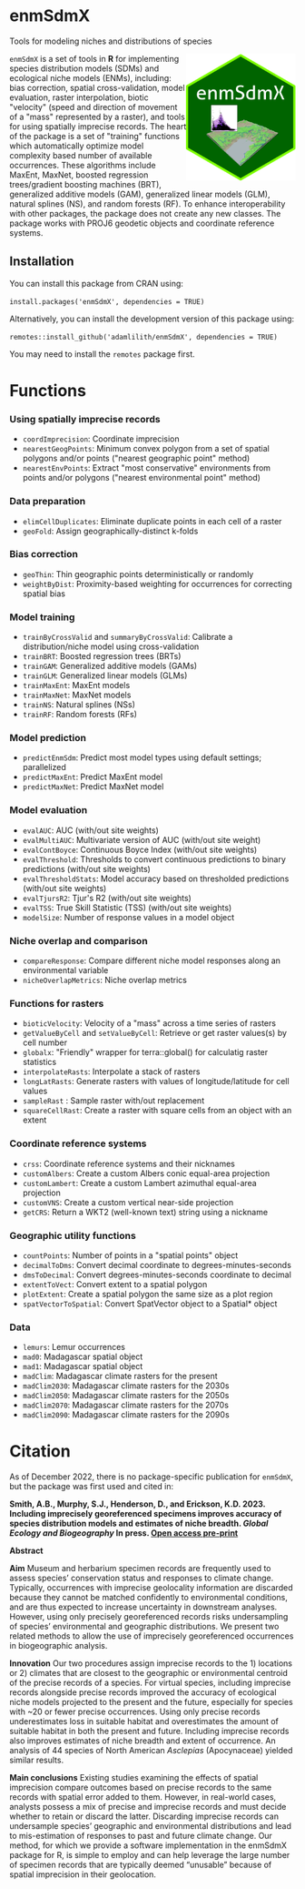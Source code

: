 # enmSdmX
Tools for modeling niches and distributions of species

<img align="right" src="enmSdmX.png" height="223"/>

`enmSdmX` is a set of tools in <b>R</b> for implementing species distribution models (SDMs) and ecological niche models (ENMs), including: bias correction, spatial cross-validation, model evaluation, raster interpolation, biotic "velocity" (speed and direction of movement of a "mass" represented by a raster), and tools for using spatially imprecise records. The heart of the package is a set of "training" functions which automatically optimize model complexity based number of available occurrences. These algorithms include MaxEnt, MaxNet, boosted regression trees/gradient boosting machines (BRT), generalized additive models (GAM), generalized linear models (GLM),	natural splines (NS), and random forests (RF). To enhance interoperability with other packages, the package does not create any new classes. The package works with PROJ6 geodetic objects and coordinate reference systems.

## Installation ##
You can install this package from CRAN using:

`install.packages('enmSdmX', dependencies = TRUE)`

Alternatively, you can install the development version of this package using:

`remotes::install_github('adamlilith/enmSdmX', dependencies = TRUE)`  

You may need to install the `remotes` package first.

# Functions #

### Using spatially imprecise records
* `coordImprecision`: Coordinate imprecision
* `nearestGeogPoints`: Minimum convex polygon from a set of spatial polygons and/or points ("nearest geographic point" method)
* `nearestEnvPoints`:  Extract "most conservative" environments from points and/or polygons ("nearest environmental point" method)

### Data preparation ###
* `elimCellDuplicates`: Eliminate duplicate points in each cell of a raster
* `geoFold`: Assign geographically-distinct k-folds

### Bias correction
* `geoThin`: Thin geographic points deterministically or randomly
* `weightByDist`: Proximity-based weighting for occurrences for correcting spatial bias

### Model training ###
* `trainByCrossValid` and `summaryByCrossValid`: Calibrate a distribution/niche model using cross-validation
* `trainBRT`: Boosted regression trees (BRTs)
* `trainGAM`: Generalized additive models (GAMs)
* `trainGLM`: Generalized linear models (GLMs)
* `trainMaxEnt`: MaxEnt models
* `trainMaxNet`: MaxNet models
* `trainNS`: Natural splines (NSs)
* `trainRF`: Random forests (RFs)  

### Model prediction ###
* `predictEnmSdm`: Predict most model types using default settings; parallelized
* `predictMaxEnt`: Predict MaxEnt model
* `predictMaxNet`: Predict MaxNet model

### Model evaluation ###
* `evalAUC`: AUC (with/out site weights)
* `evalMultiAUC`: Multivariate version of AUC (with/out site weight)
* `evalContBoyce`: Continuous Boyce Index (with/out site weights)
* `evalThreshold`: Thresholds to convert continuous predictions to binary predictions (with/out site weights)
* `evalThresholdStats`: Model accuracy based on thresholded predictions (with/out site weights)
* `evalTjursR2`: Tjur's R2 (with/out site weights)
* `evalTSS`: True Skill Statistic (TSS) (with/out site weights)
* `modelSize`: Number of response values in a model object

### Niche overlap and comparison ###
* `compareResponse`: Compare different niche model responses along an environmental variable
* `nicheOverlapMetrics`: Niche overlap metrics

### Functions for rasters ###
* `bioticVelocity`: Velocity of a "mass" across a time series of rasters
* `getValueByCell` and `setValueByCell`: Retrieve or get raster values(s) by cell number
* `globalx`: "Friendly" wrapper for terra::global() for calculatig raster statistics
* `interpolateRasts`: Interpolate a stack of rasters
* `longLatRasts`: Generate rasters with values of longitude/latitude for cell values
* `sampleRast` : Sample raster with/out replacement
* `squareCellRast`: Create a raster with square cells from an object with an extent

### Coordinate reference systems ###
* `crss`: Coordinate reference systems and their nicknames
* `customAlbers`: Create a custom Albers conic equal-area projection
* `customLambert`: Create a custom Lambert azimuthal equal-area projection
* `customVNS`: Create a custom vertical near-side projection
* `getCRS`: Return a WKT2 (well-known text) string using a nickname

### Geographic utility functions ###
* `countPoints`: Number of points in a "spatial points" object
* `decimalToDms`: Convert decimal coordinate to degrees-minutes-seconds
* `dmsToDecimal`: Convert degrees-minutes-seconds coordinate to decimal
* `extentToVect`: Convert extent to a spatial polygon
* `plotExtent`: Create a spatial polygon the same size as a plot region
* `spatVectorToSpatial`: Convert SpatVector object to a Spatial* object

### Data
* `lemurs`: Lemur occurrences
* `mad0`: Madagascar spatial object
* `mad1`: Madagascar spatial object
* `madClim`: Madagascar climate rasters for the present
* `madClim2030`: Madagascar climate rasters for the 2030s
* `madClim2050`: Madagascar climate rasters for the 2050s
* `madClim2070`: Madagascar climate rasters for the 2070s
* `madClim2090`: Madagascar climate rasters for the 2090s

# Citation #
As of December 2022, there is no package-specific publication for `enmSdmX`, but the package was first used and cited in:

<b>Smith, A.B., Murphy, S.J., Henderson, D., and Erickson, K.D. 2023. Including imprecisely georeferenced specimens improves accuracy of species distribution models and estimates of niche breadth.  <i>Global Ecology and Biogeography</i> In press. <a href='http://dx.doi.org/10.1101/2021.06.10.447988'>Open access pre-print</a></b>

<b>Abstract</b>

<b>Aim</b> Museum and herbarium specimen records are frequently used to assess species’ conservation status and responses to climate change. Typically, occurrences with imprecise geolocality information are discarded because they cannot be matched confidently to environmental conditions, and are thus expected to increase uncertainty in downstream analyses. However, using only precisely georeferenced records risks undersampling of species’ environmental and geographic distributions. We present two related methods to allow the use of imprecisely georeferenced occurrences in biogeographic analysis.

<b>Innovation</b> Our two procedures assign imprecise records to the 1) locations or 2) climates that are closest to the geographic or environmental centroid of the precise records of a species. For virtual species, including imprecise records alongside precise records improved the accuracy of ecological niche models projected to the present and the future, especially for species with ~20 or fewer precise occurrences. Using only precise records underestimates loss in suitable habitat and overestimates the amount of suitable habitat in both the present and future. Including imprecise records also improves estimates of niche breadth and extent of occurrence. An analysis of 44 species of North American <i>Asclepias</i> (Apocynaceae) yielded similar results.

<b>Main conclusions</b> Existing studies examining the effects of spatial imprecision compare outcomes based on precise records to the same records with spatial error added to them. However, in real-world cases, analysts possess a mix of precise and imprecise records and must decide whether to retain or discard the latter. Discarding imprecise records can undersample species’ geographic and environmental distributions and lead to mis-estimation of responses to past and future climate change. Our method, for which we provide a software implementation in the enmSdmX package for R, is simple to employ and can help leverage the large number of specimen records that are typically deemed “unusable” because of spatial imprecision in their geolocation.
